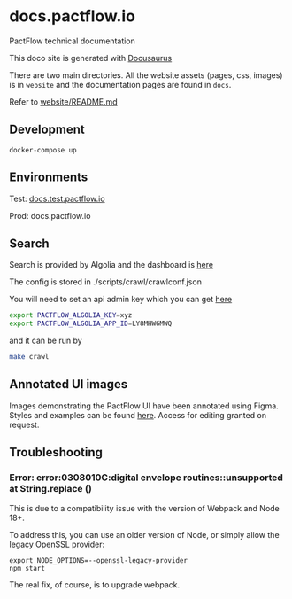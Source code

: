 # docs.pactflow.io

PactFlow technical documentation

This doco site is generated with [Docusaurus](https://docusaurus.io/docs/)

There are two main directories. All the website assets (pages, css, images) is in `website` and the
documentation pages are found in `docs`.

Refer to [website/README.md](website/README.md)

## Development

`docker-compose up`

## Environments

Test: [docs.test.pactflow.io](https://docs.test.pactflow.io)

Prod: docs.pactflow.io


## Search

Search is provided by Algolia and the dashboard is [here](https://www.algolia.com/apps/LY8MHW6MWQ/dashboard)

The config is stored in ./scripts/crawl/crawlconf.json

You will need to set an api admin key which you can get [here](https://www.algolia.com/account/api-keys/all?applicationId=LY8MHW6MWQ)

```bash
export PACTFLOW_ALGOLIA_KEY=xyz
export PACTFLOW_ALGOLIA_APP_ID=LY8MHW6MWQ
```

and it can be run by 

```bash
make crawl
```

## Annotated UI images

Images demonstrating the PactFlow UI have been annotated using Figma. Styles and examples can be found [here](https://www.figma.com/file/h2mJNirJdlS9NZmPpxXlA6/PactFlow-Doc-image-annotations?node-id=0%3A1).
Access for editing granted on request.

## Troubleshooting

### Error: error:0308010C:digital envelope routines::unsupported at String.replace (<anonymous>)

This is due to a compatibility issue with the version of Webpack and Node 18+. 

To address this, you can use an older version of Node, or simply allow the legacy OpenSSL provider:

```
export NODE_OPTIONS=--openssl-legacy-provider
npm start
```

The real fix, of course, is to upgrade webpack.